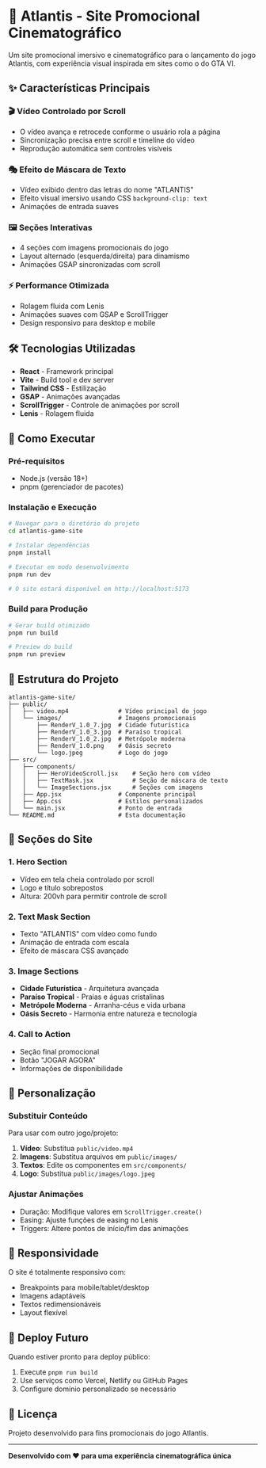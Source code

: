# 🌊 Atlantis - Site Promocional Cinematográfico

Um site promocional imersivo e cinematográfico para o lançamento do jogo Atlantis, com experiência visual inspirada em sites como o do GTA VI.

## ✨ Características Principais

### 🎬 Vídeo Controlado por Scroll
- O vídeo avança e retrocede conforme o usuário rola a página
- Sincronização precisa entre scroll e timeline do vídeo
- Reprodução automática sem controles visíveis

### 🎭 Efeito de Máscara de Texto
- Vídeo exibido dentro das letras do nome "ATLANTIS"
- Efeito visual imersivo usando CSS `background-clip: text`
- Animações de entrada suaves

### 🖼️ Seções Interativas
- 4 seções com imagens promocionais do jogo
- Layout alternado (esquerda/direita) para dinamismo
- Animações GSAP sincronizadas com scroll

### ⚡ Performance Otimizada
- Rolagem fluida com Lenis
- Animações suaves com GSAP e ScrollTrigger
- Design responsivo para desktop e mobile

## 🛠️ Tecnologias Utilizadas

- **React** - Framework principal
- **Vite** - Build tool e dev server
- **Tailwind CSS** - Estilização
- **GSAP** - Animações avançadas
- **ScrollTrigger** - Controle de animações por scroll
- **Lenis** - Rolagem fluida

## 🚀 Como Executar

### Pré-requisitos
- Node.js (versão 18+)
- pnpm (gerenciador de pacotes)

### Instalação e Execução
```bash
# Navegar para o diretório do projeto
cd atlantis-game-site

# Instalar dependências
pnpm install

# Executar em modo desenvolvimento
pnpm run dev

# O site estará disponível em http://localhost:5173
```

### Build para Produção
```bash
# Gerar build otimizado
pnpm run build

# Preview do build
pnpm run preview
```

## 📁 Estrutura do Projeto

```
atlantis-game-site/
├── public/
│   ├── video.mp4              # Vídeo principal do jogo
│   └── images/                # Imagens promocionais
│       ├── RenderV_1.0_7.jpg  # Cidade futurística
│       ├── RenderV_1.0_3.jpg  # Paraíso tropical
│       ├── RenderV_1.0_2.jpg  # Metrópole moderna
│       ├── RenderV_1.0.png    # Oásis secreto
│       └── logo.jpeg          # Logo do jogo
├── src/
│   ├── components/
│   │   ├── HeroVideoScroll.jsx    # Seção hero com vídeo
│   │   ├── TextMask.jsx           # Seção de máscara de texto
│   │   └── ImageSections.jsx      # Seções com imagens
│   ├── App.jsx                # Componente principal
│   ├── App.css                # Estilos personalizados
│   └── main.jsx               # Ponto de entrada
└── README.md                  # Esta documentação
```

## 🎨 Seções do Site

### 1. Hero Section
- Vídeo em tela cheia controlado por scroll
- Logo e título sobrepostos
- Altura: 200vh para permitir controle de scroll

### 2. Text Mask Section
- Texto "ATLANTIS" com vídeo como fundo
- Animação de entrada com escala
- Efeito de máscara CSS avançado

### 3. Image Sections
- **Cidade Futurística** - Arquitetura avançada
- **Paraíso Tropical** - Praias e águas cristalinas
- **Metrópole Moderna** - Arranha-céus e vida urbana
- **Oásis Secreto** - Harmonia entre natureza e tecnologia

### 4. Call to Action
- Seção final promocional
- Botão "JOGAR AGORA"
- Informações de disponibilidade

## 🔧 Personalização

### Substituir Conteúdo
Para usar com outro jogo/projeto:

1. **Vídeo**: Substitua `public/video.mp4`
2. **Imagens**: Substitua arquivos em `public/images/`
3. **Textos**: Edite os componentes em `src/components/`
4. **Logo**: Substitua `public/images/logo.jpeg`

### Ajustar Animações
- Duração: Modifique valores em `ScrollTrigger.create()`
- Easing: Ajuste funções de easing no Lenis
- Triggers: Altere pontos de início/fim das animações

## 📱 Responsividade

O site é totalmente responsivo com:
- Breakpoints para mobile/tablet/desktop
- Imagens adaptáveis
- Textos redimensionáveis
- Layout flexível

## 🎯 Deploy Futuro

Quando estiver pronto para deploy público:
1. Execute `pnpm run build`
2. Use serviços como Vercel, Netlify ou GitHub Pages
3. Configure domínio personalizado se necessário

## 📄 Licença

Projeto desenvolvido para fins promocionais do jogo Atlantis.

---

**Desenvolvido com ❤️ para uma experiência cinematográfica única**

